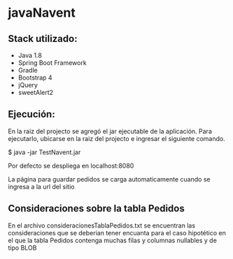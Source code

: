 # javaNavent

## Stack utilizado:

- Java 1.8
- Spring Boot Framework
- Gradle
- Bootstrap 4
- jQuery
- sweetAlert2

## Ejecución:

En la raiz del projecto se agregó el jar ejecutable de la aplicación.
Para ejecutarlo, ubicarse en la raiz del projecto e ingresar el siguiente comando.

$ java -jar TestNavent.jar

Por defecto se despliega en localhost:8080

La página para guardar pedidos se carga automaticamente cuando se ingresa a la url del sitio

## Consideraciones sobre la tabla Pedidos
En el archivo consideracionesTablaPedidos.txt se encuentran las consideraciones que se deberian tener encuanta para el
caso hipotético en el que la tabla Pedidos contenga muchas filas y columnas nullables y 
de tipo BLOB








